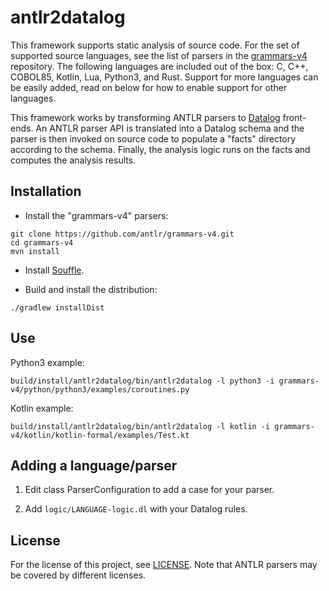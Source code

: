 # antlr2datalog

This framework supports static analysis of source code.
For the set of supported source languages, see the list of
parsers in the [grammars-v4](https://github.com/antlr/grammars-v4)
repository. The following languages are included out of the box:
C, C++, COBOL85, Kotlin, Lua, Python3, and Rust. Support for more
languages can be easily added, read on below for how to enable
support for other languages.

This framework works by transforming ANTLR parsers to
[Datalog](https://github.com/souffle-lang/souffle/) front-ends.
An ANTLR parser API is translated into a Datalog schema and the
parser is then invoked on source code to populate a "facts"
directory according to the schema. Finally, the analysis logic
runs on the facts and computes the analysis results.

## Installation

* Install the "grammars-v4" parsers:

```
git clone https://github.com/antlr/grammars-v4.git
cd grammars-v4
mvn install
```

* Install [Souffle](https://github.com/souffle-lang/souffle/).

* Build and install the distribution:

```
./gradlew installDist
```

## Use

Python3 example:

```
build/install/antlr2datalog/bin/antlr2datalog -l python3 -i grammars-v4/python/python3/examples/coroutines.py
```

Kotlin example:

```
build/install/antlr2datalog/bin/antlr2datalog -l kotlin -i grammars-v4/kotlin/kotlin-formal/examples/Test.kt
```

## Adding a language/parser

1. Edit class ParserConfiguration to add a case for your parser.

2. Add `logic/LANGUAGE-logic.dl` with your Datalog rules.

## License

For the license of this project, see [LICENSE](LICENSE). Note that
ANTLR parsers may be covered by different licenses.
